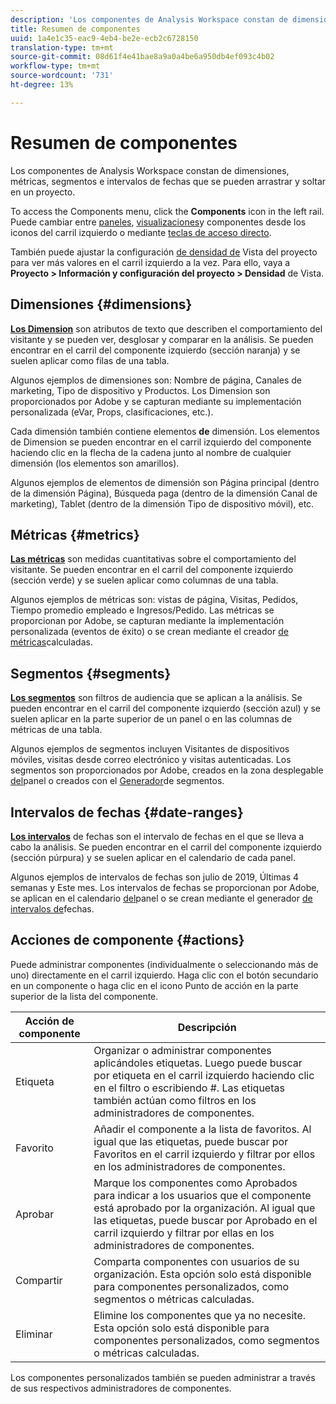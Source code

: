 ```yaml
---
description: 'Los componentes de Analysis Workspace constan de dimensiones, métricas, segmentos e intervalos de fechas que se pueden arrastrar y soltar en un proyecto. '
title: Resumen de componentes
uuid: 1a4e1c35-eac9-4eb4-be2e-ecb2c6728150
translation-type: tm+mt
source-git-commit: 08d61f4e41bae8a9a0a4be6a950db4ef093c4b02
workflow-type: tm+mt
source-wordcount: '731'
ht-degree: 13%

---
```



# Resumen de componentes

Los componentes de Analysis Workspace constan de dimensiones, métricas, segmentos e intervalos de fechas que se pueden arrastrar y soltar en un proyecto.

To access the Components menu, click the **Components** icon in the left rail. Puede cambiar entre [paneles](https://docs.adobe.com/content/help/en/analytics/analyze/analysis-workspace/panels/panels.html), [visualizaciones](https://docs.adobe.com/content/help/es-ES/analytics/analyze/analysis-workspace/visualizations/freeform-analysis-visualizations.html)y componentes desde los iconos del carril izquierdo o mediante [teclas de acceso directo](/help/analyze/analysis-workspace/build-workspace-project/fa-shortcut-keys.md).

También puede ajustar la configuración [de densidad de](https://docs.adobe.com/content/help/es-ES/analytics/analyze/analysis-workspace/build-workspace-project/view-density.html) Vista del proyecto para ver más valores en el carril izquierdo a la vez. Para ello, vaya a **Proyecto > Información y configuración del proyecto > Densidad** de Vista.

## Dimensiones {#dimensions}

[**Los Dimension**](https://docs.adobe.com/content/help/en/analytics/components/dimensions/overview.html) son atributos de texto que describen el comportamiento del visitante y se pueden ver, desglosar y comparar en la análisis. Se pueden encontrar en el carril del componente izquierdo (sección naranja) y se suelen aplicar como filas de una tabla.

Algunos ejemplos de dimensiones son: Nombre de página, Canales de marketing, Tipo de dispositivo y Productos. Los Dimension son proporcionados por Adobe y se capturan mediante su implementación personalizada (eVar, Props, clasificaciones, etc.).

Cada dimensión también contiene elementos **de** dimensión. Los elementos de Dimension se pueden encontrar en el carril izquierdo del componente haciendo clic en la flecha de la cadena junto al nombre de cualquier dimensión (los elementos son amarillos).

Algunos ejemplos de elementos de dimensión son Página principal (dentro de la dimensión Página), Búsqueda paga (dentro de la dimensión Canal de marketing), Tablet (dentro de la dimensión Tipo de dispositivo móvil), etc.

## Métricas {#metrics}

[**Las métricas**](https://docs.adobe.com/content/help/en/analytics/components/metrics/overview.html) son medidas cuantitativas sobre el comportamiento del visitante. Se pueden encontrar en el carril del componente izquierdo (sección verde) y se suelen aplicar como columnas de una tabla.

Algunos ejemplos de métricas son: vistas de página, Visitas, Pedidos, Tiempo promedio empleado e Ingresos/Pedido. Las métricas se proporcionan por Adobe, se capturan mediante la implementación personalizada (eventos de éxito) o se crean mediante el creador [de métricas](https://docs.adobe.com/content/help/es-ES/analytics/components/calculated-metrics/calcmetric-workflow/cm-build-metrics.html)calculadas.

## Segmentos {#segments}

[**Los segmentos**](https://docs.adobe.com/content/help/es-ES/analytics/analyze/analysis-workspace/components/t-freeform-project-segment.html) son filtros de audiencia que se aplican a la análisis. Se pueden encontrar en el carril del componente izquierdo (sección azul) y se suelen aplicar en la parte superior de un panel o en las columnas de métricas de una tabla.

Algunos ejemplos de segmentos incluyen Visitantes de dispositivos móviles, visitas desde correo electrónico y visitas autenticadas. Los segmentos son proporcionados por Adobe, creados en la zona desplegable [del](https://docs.adobe.com/content/help/en/analytics/analyze/analysis-workspace/panels/panels.html)panel o creados con el [Generador](https://docs.adobe.com/content/help/es-ES/analytics/components/segmentation/segmentation-workflow/seg-build.html)de segmentos.

## Intervalos de fechas {#date-ranges}

[**Los intervalos**](https://docs.adobe.com/content/help/es-ES/analytics/analyze/analysis-workspace/components/calendar-date-ranges/calendar.html) de fechas son el intervalo de fechas en el que se lleva a cabo la análisis. Se pueden encontrar en el carril del componente izquierdo (sección púrpura) y se suelen aplicar en el calendario de cada panel.

Algunos ejemplos de intervalos de fechas son julio de 2019, Últimas 4 semanas y Este mes. Los intervalos de fechas se proporcionan por Adobe, se aplican en el calendario [del](https://docs.adobe.com/content/help/en/analytics/analyze/analysis-workspace/panels/panels.html)panel o se crean mediante el generador [de intervalos de](https://docs.adobe.com/content/help/en/analytics/analyze/analysis-workspace/components/calendar-date-ranges/custom-date-ranges.html)fechas.

## Acciones de componente {#actions}

Puede administrar componentes (individualmente o seleccionando más de uno) directamente en el carril izquierdo. Haga clic con el botón secundario en un componente o haga clic en el icono Punto de acción en la parte superior de la lista del componente.

| Acción de componente | Descripción |
|--- |--- |
| Etiqueta | Organizar o administrar componentes aplicándoles etiquetas. Luego puede buscar por etiqueta en el carril izquierdo haciendo clic en el filtro o escribiendo #. Las etiquetas también actúan como filtros en los administradores de componentes. |
| Favorito | Añadir el componente a la lista de favoritos. Al igual que las etiquetas, puede buscar por Favoritos en el carril izquierdo y filtrar por ellos en los administradores de componentes. |
| Aprobar | Marque los componentes como Aprobados para indicar a los usuarios que el componente está aprobado por la organización. Al igual que las etiquetas, puede buscar por Aprobado en el carril izquierdo y filtrar por ellas en los administradores de componentes. |
| Compartir | Comparta componentes con usuarios de su organización. Esta opción solo está disponible para componentes personalizados, como segmentos o métricas calculadas. |
| Eliminar | Elimine los componentes que ya no necesite. Esta opción solo está disponible para componentes personalizados, como segmentos o métricas calculadas. |

Los componentes personalizados también se pueden administrar a través de sus respectivos administradores de componentes.
